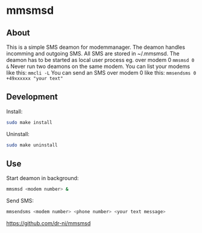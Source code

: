 # mmsmsd

## About
This is a simple SMS deamon for modemmanager. The deamon handles incomming and outgoing SMS. All SMS are stored in ~/.mmsmsd. The deamon has to be started as local user process eg. over modem 0 ```mmsmsd 0 &``` Never run two deamons on the same modem. You can list your modems like this: 
```mmcli -L```
You can send an SMS over modem 0 like this: ```mmsendsms 0 +49xxxxxx "your text"```

## Development


Install:
```sh
sudo make install
```

Uninstall:
```sh
sudo make uninstall
```

## Use
Start deamon in background:
```sh
mmsmsd <modem number> &
```

Send SMS:
```sh
mmsendsms <modem number> <phone number> <your text message>
```

https://github.com/dr-ni/mmsmsd
